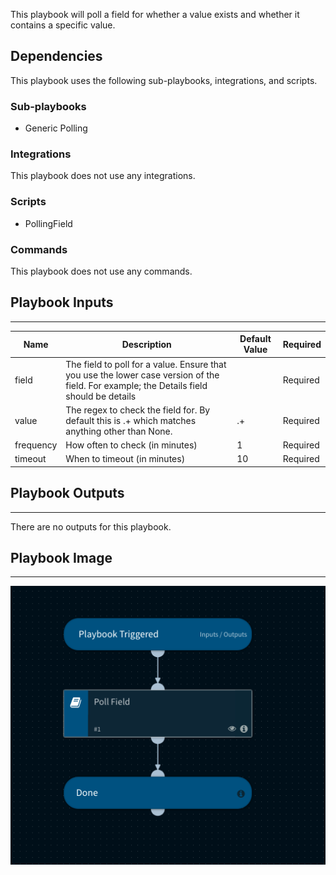 This playbook will poll a field for whether a value exists and whether it contains a specific value.

## Dependencies
This playbook uses the following sub-playbooks, integrations, and scripts.

### Sub-playbooks
* Generic Polling

### Integrations
This playbook does not use any integrations.

### Scripts
* PollingField 

### Commands
This playbook does not use any commands.

## Playbook Inputs
---

| **Name** | **Description** | **Default Value** | **Required** |
| --- | --- | --- | --- |
| field | The field to poll for a value. Ensure that you use the lower case version of the field. For example; the Details field should be details |  | Required |
| value | The regex to check the field for. By default this is .\+ which matches anything other than None. | .+ | Required |
| frequency | How often to check \(in minutes\) | 1 | Required |
| timeout | When to timeout \(in minutes\) | 10 | Required |

## Playbook Outputs
---
There are no outputs for this playbook.

## Playbook Image
---
![Field Polling Generic](https://github.com/demisto/content/raw/978fcd6bff93c2c821cd5f2104bd3f20ee33bf87/Packs/CommonPlaybooks/doc_files/playbook-Field_Polling.png)